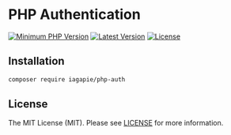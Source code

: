 # PHP Authentication

[![Minimum PHP Version](https://img.shields.io/badge/php-%3E%3D%208.0-8892BF.svg)](https://php.net/)
[![Latest Version](https://img.shields.io/packagist/v/iagapie/php-auth.svg)](https://packagist.org/packages/iagapie/php-auth)
[![License](https://poser.pugx.org/iagapie/php-auth/license)](https://packagist.org/packages/iagapie/php-auth)

## Installation

```bash
composer require iagapie/php-auth
```

## License

The MIT License (MIT). Please see [LICENSE](LICENSE) for more information.
